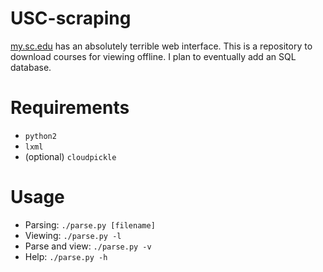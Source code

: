 # USC-scraping
[my.sc.edu](https://ssb.onecarolina.sc.edu/BANP/bwskfcls.P_GetCrse) has an absolutely terrible web interface.
This is a repository to download courses for viewing offline.
I plan to eventually add an SQL database.

# Requirements
- `python2`
- `lxml`
- (optional) `cloudpickle`

# Usage
- Parsing: `./parse.py [filename]`
- Viewing: `./parse.py -l`
- Parse and view: `./parse.py -v`
- Help: `./parse.py -h`
